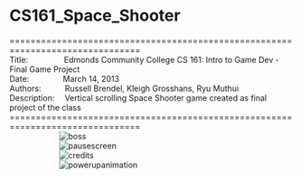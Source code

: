 # CS161_Space_Shooter
===============================================================================<br>
Title:&emsp;&emsp;&emsp;&emsp;&nbsp;
Edmonds Community College CS 161: Intro to Game Dev - Final Game Project<br>
Date:&emsp;&emsp;&emsp;&emsp;&nbsp;March 14, 2013<br>
Authors:&emsp;&emsp;&emsp;Russell Brendel, Kleigh Grosshans, Ryu Muthui<br>
Description:&emsp;
Vertical scrolling Space Shooter game created as final project of the class
===============================================================================<br>
&emsp;&emsp;&emsp;&emsp;&emsp;&emsp;
![boss](https://cloud.githubusercontent.com/assets/10789046/24245920/1888ed42-0f82-11e7-9add-be377c852a0d.jpg)<br>
&emsp;&emsp;&emsp;&emsp;&emsp;&emsp;
![pausescreen](https://cloud.githubusercontent.com/assets/10789046/24245921/18a74cce-0f82-11e7-8be2-ca803bf88c21.png)<br>
&emsp;&emsp;&emsp;&emsp;&emsp;&emsp;
![credits](https://cloud.githubusercontent.com/assets/10789046/24245923/18aa4fa0-0f82-11e7-8aa9-0401d4202f91.png)<br>
&emsp;&emsp;&emsp;&emsp;&emsp;&emsp;
![powerupanimation](https://cloud.githubusercontent.com/assets/10789046/24245922/18aa273c-0f82-11e7-8dc9-4266b5631ea1.png)
